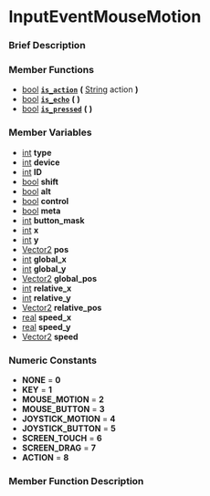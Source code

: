 #  InputEventMouseMotion  

###  Brief Description  


###  Member Functions 
  * [bool](class_bool)  **[`is_action`](#is_action)**  **(** [String](class_string) action  **)**
  * [bool](class_bool)  **[`is_echo`](#is_echo)**  **(** **)**
  * [bool](class_bool)  **[`is_pressed`](#is_pressed)**  **(** **)**

###  Member Variables  
  * [int](class_int) **type**
  * [int](class_int) **device**
  * [int](class_int) **ID**
  * [bool](class_bool) **shift**
  * [bool](class_bool) **alt**
  * [bool](class_bool) **control**
  * [bool](class_bool) **meta**
  * [int](class_int) **button_mask**
  * [int](class_int) **x**
  * [int](class_int) **y**
  * [Vector2](class_vector2) **pos**
  * [int](class_int) **global_x**
  * [int](class_int) **global_y**
  * [Vector2](class_vector2) **global_pos**
  * [int](class_int) **relative_x**
  * [int](class_int) **relative_y**
  * [Vector2](class_vector2) **relative_pos**
  * [real](class_real) **speed_x**
  * [real](class_real) **speed_y**
  * [Vector2](class_vector2) **speed**

###  Numeric Constants  
  * **NONE** = **0**
  * **KEY** = **1**
  * **MOUSE_MOTION** = **2**
  * **MOUSE_BUTTON** = **3**
  * **JOYSTICK_MOTION** = **4**
  * **JOYSTICK_BUTTON** = **5**
  * **SCREEN_TOUCH** = **6**
  * **SCREEN_DRAG** = **7**
  * **ACTION** = **8**

###  Member Function Description  
